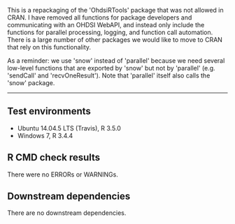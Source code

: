 This is a repackaging of the 'OhdsiRTools' package that was not allowed in CRAN. I have removed all functions for package developers and communicating with an OHDSI WebAPI, and instead only include the functions for parallel processing, logging, and function call automation. There is a large number of other packages we would like to move to CRAN that rely on this functionality.

As a reminder: we use 'snow' instead of 'parallel' because we need several low-level functions that are exported by 'snow' but not by 'parallel' (e.g. 'sendCall' and 'recvOneResult'). Note that 'parallel' itself also calls the 'snow' package.

---

## Test environments
* Ubuntu 14.04.5 LTS (Travis), R 3.5.0
* Windows 7, R 3.4.4

## R CMD check results

There were no ERRORs or WARNINGs. 

## Downstream dependencies

There are no downstream dependencies.